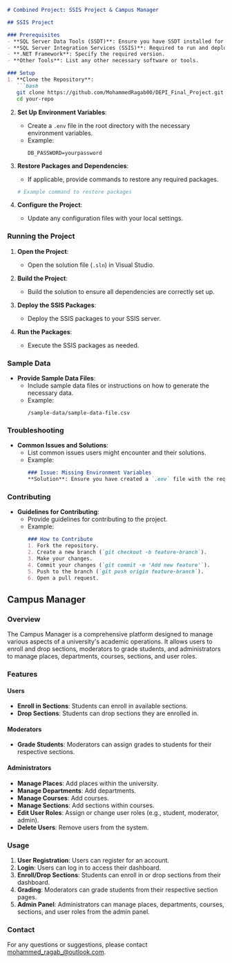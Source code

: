 ```markdown
# Combined Project: SSIS Project & Campus Manager

## SSIS Project

### Prerequisites
- **SQL Server Data Tools (SSDT)**: Ensure you have SSDT installed for developing SSIS packages.
- **SQL Server Integration Services (SSIS)**: Required to run and deploy SSIS packages.
- **.NET Framework**: Specify the required version.
- **Other Tools**: List any other necessary software or tools.

### Setup
1. **Clone the Repository**:
   ```bash
   git clone https://github.com/MohammedRagab00/DEPI_Final_Project.git
   cd your-repo
   ```

2. **Set Up Environment Variables**:
   - Create a `.env` file in the root directory with the necessary environment variables.
   - Example:
     ```plaintext
     DB_PASSWORD=yourpassword
     ```

3. **Restore Packages and Dependencies**:
   - If applicable, provide commands to restore any required packages.
   ```bash
   # Example command to restore packages
   ```

4. **Configure the Project**:
   - Update any configuration files with your local settings.

### Running the Project
1. **Open the Project**:
   - Open the solution file (`.sln`) in Visual Studio.

2. **Build the Project**:
   - Build the solution to ensure all dependencies are correctly set up.

3. **Deploy the SSIS Packages**:
   - Deploy the SSIS packages to your SSIS server.

4. **Run the Packages**:
   - Execute the SSIS packages as needed.

### Sample Data
- **Provide Sample Data Files**:
  - Include sample data files or instructions on how to generate the necessary data.
  - Example:
    ```plaintext
    /sample-data/sample-data-file.csv
    ```

### Troubleshooting
- **Common Issues and Solutions**:
  - List common issues users might encounter and their solutions.
  - Example:
    ```markdown
    ### Issue: Missing Environment Variables
    **Solution**: Ensure you have created a `.env` file with the required variables.
    ```

### Contributing
- **Guidelines for Contributing**:
  - Provide guidelines for contributing to the project.
  - Example:
    ```markdown
    ### How to Contribute
    1. Fork the repository.
    2. Create a new branch (`git checkout -b feature-branch`).
    3. Make your changes.
    4. Commit your changes (`git commit -m 'Add new feature'`).
    5. Push to the branch (`git push origin feature-branch`).
    6. Open a pull request.
    ```

## Campus Manager

### Overview
The Campus Manager is a comprehensive platform designed to manage various aspects of a university's academic operations. It allows users to enroll and drop sections, moderators to grade students, and administrators to manage places, departments, courses, sections, and user roles.

### Features
#### Users
- **Enroll in Sections**: Students can enroll in available sections.
- **Drop Sections**: Students can drop sections they are enrolled in.

#### Moderators
- **Grade Students**: Moderators can assign grades to students for their respective sections.

#### Administrators
- **Manage Places**: Add places within the university.
- **Manage Departments**: Add departments.
- **Manage Courses**: Add courses.
- **Manage Sections**: Add sections within courses.
- **Edit User Roles**: Assign or change user roles (e.g., student, moderator, admin).
- **Delete Users**: Remove users from the system.

### Usage
1. **User Registration**: Users can register for an account.
2. **Login**: Users can log in to access their dashboard.
3. **Enroll/Drop Sections**: Students can enroll in or drop sections from their dashboard.
4. **Grading**: Moderators can grade students from their respective section pages.
5. **Admin Panel**: Administrators can manage places, departments, courses, sections, and user roles from the admin panel.

### Contact
For any questions or suggestions, please contact [mohammed_ragab_@outlook.com](mailto:mohammed_ragab_@outlook.com).
```
